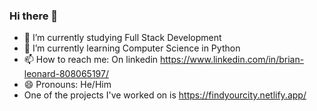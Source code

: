 ### Hi there 👋

- 🔭 I’m currently studying Full Stack Development
- 🌱 I’m currently learning Computer Science in Python
- 📫 How to reach me: On linkedin https://www.linkedin.com/in/brian-leonard-808065197/
- 😄 Pronouns: He/Him
- One of the projects I've worked on is https://findyourcity.netlify.app/

<!--
**Akaleonard/akaleonard** is a ✨ _special_ ✨ repository because its `README.md` (this file) appears on your GitHub profile.

Here are some ideas to get you started:

- 🔭 I’m currently studying Full Stack Development
- 🌱 I’m currently learning Computer Science in Python
- 📫 How to reach me: On linkedin https://www.linkedin.com/in/brian-leonard-808065197/
- 😄 Pronouns: He/Him
- One of the projects I've worked on is https://findyourcity.netlify.app/
-->

